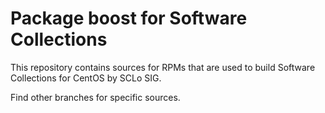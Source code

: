 # Package boost for Software Collections

This repository contains sources for RPMs that are used
to build Software Collections for CentOS by SCLo SIG.

Find other branches for specific sources.
